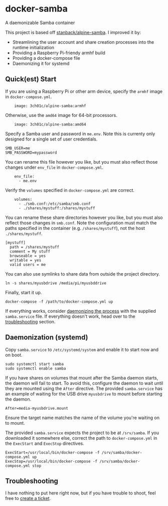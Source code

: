 # docker-samba
A daemonizable Samba container

This project is based off [stanback/alpine-samba](https://github.com/Stanback/alpine-samba). I improved it by:

* Streamlining the user account and share creation processes into the runtime initialization
* Providing a Raspberry Pi-friendy armhf build
* Providing a docker-compose file
* Daemonizing it for systemd

<a name="quickstart"></a>
## Quick(est) Start

If you are using a Raspberry Pi or other arm device, specify the `armhf` image in `docker-compose.yml`.
```
    image: 3ch01c/alpine-samba:armhf
```
Otherwise, use the `amd64` image for 64-bit processors.
```
    image: 3ch01c/alpine-samba:amd64
```

Specify a Samba user and password in `me.env`. Note this is currenty only designed for a single set of user credentials.
```
SMB_USER=me
SMB_PASSWORD=mypassword
```
You can rename this file however you like, but you must also reflect those changes under `env_file` in `docker-compose.yml`.
```
    env_file:
      - me.env
```
Verify the `volumes` specified in `docker-compose.yml` are correct.
```
    volumes:
      - ./smb.conf:/etc/samba/smb.conf
      - ./shares/mystuff:/shares/mystuff
```
You can rename these share directories however you like, but you must also reflect those changes in `smb.conf`. Note the configuration must match the paths specified in the container (e.g. `/shares/mystuff`), not the host `./shares/mystuff`.
```
[mystuff]
  path = /shares/mystuff
  comment = My stuff
  browseable = yes
  writable = yes
  valid users = me
```
You can also use symlinks to share data from outside the project directory.
```
ln -s shares/myusbdrive /media/pi/myusbddrive
```
Finally, start it up.
```
docker-compose -f /path/to/docker-compose.yml up
```
If everything works, consider <a href="#daemonization">daemonizing the process</a> with the supplied `samba.service` file. If everything doesn't work, head over to the <a href="#troubleshooting">troubleshooting</a> section.

<a name="daemonization"></a>
## Daemonization (systemd)
Copy `samba.service` to `/etc/systemd/system` and enable it to start now and on boot.
```
sudo systemctl start samba
sudo systemctl enable samba
```
If you have shares on volumes that mount after the Samba daemon starts, the daemon will fail to start. To avoid this, configure the daemon to wait until they are mounted using the `After` directive. The provided `samba.service` has an example of waiting for the USB drive `myusbdrive` to mount before starting the daemon.
```
After=media-myusbdrive.mount
```
Ensure the target name matches the name of the volume you're waiting on to mount.

The provided `samba.service` expects the project to be at `/srv/samba`. If you downloaded it somewhere else, correct the path to `docker-compose.yml` in the `ExecStart` and `ExecStop` directives.
```
ExecStart=/usr/local/bin/docker-compose -f /srv/samba/docker-compose.yml up
ExecStop=/usr/local/bin/docker-compose -f /srv/samba/docker-compose.yml stop
```

<a name="troubleshooting"></a>
## Troubleshooting
I have nothing to put here right now, but if you have trouble to shoot, feel free to <a href="https://github.com/3ch01c/docker-samba/issues">create a ticket</a>.
